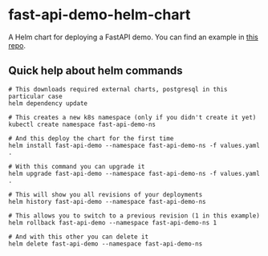 # fast-api-demo-helm-chart

A Helm chart for deploying a FastAPI demo. You can find an example in
[this repo](https://github.com/luismesalas/fast-api-demo).

## Quick help about helm commands

```shell
# This downloads required external charts, postgresql in this particular case
helm dependency update

# This creates a new k8s namespace (only if you didn't create it yet)
kubectl create namespace fast-api-demo-ns

# And this deploy the chart for the first time
helm install fast-api-demo --namespace fast-api-demo-ns -f values.yaml .

# With this command you can upgrade it
helm upgrade fast-api-demo --namespace fast-api-demo-ns -f values.yaml .

# This will show you all revisions of your deployments
helm history fast-api-demo --namespace fast-api-demo-ns

# This allows you to switch to a previous revision (1 in this example)
helm rollback fast-api-demo --namespace fast-api-demo-ns 1

# And with this other you can delete it
helm delete fast-api-demo --namespace fast-api-demo-ns
```